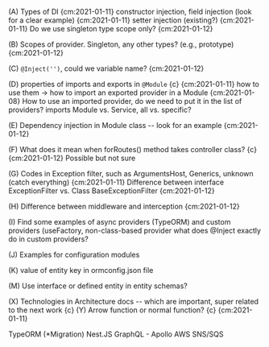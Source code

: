 (A) Types of DI    {cm:2021-01-11}
    constructor injection, field injection (look for a clear example) {cm:2021-01-11}
    setter injection (existing?) {cm:2021-01-11}
    Do we use singleton type scope only? {cm:2021-01-12}

(B) Scopes of provider. Singleton, any other types? (e.g., prototype) {cm:2021-01-12}

(C) `@Inject('')`, could we variable name? {cm:2021-01-12}

(D) properties of imports and exports in `@Module` {c} {cm:2021-01-11}
    how to use them -> how to import an exported provider in a Module {cm:2021-01-08}
    How to use an imported provider, do we need to put it in the list of providers?
    imports Module vs. Service, all vs. specific?

(E) Dependency injection in Module class -- look for an example {cm:2021-01-12}
 
(F) What does it mean when forRoutes() method takes controller class? {c} {cm:2021-01-12}
    Possible but not sure

(G) Codes in Exception filter, such as ArgumentsHost, Generics, unknown (catch everything)        {cm:2021-01-11}
    Difference between interface ExceptionFilter vs. Class BaseExceptionFilter {cm:2021-01-12}

(H) Difference between middleware and interception {cm:2021-01-12}

(I) Find some examples of async providers (TypeORM) and custom providers (useFactory, non-class-based provider what does @Inject exactly do in custom providers?

(J) Examples for configuration modules
 
(K) value of entity key in ormconfig.json file

(M) Use interface or defined entity in entity schemas?

(X) Technologies in Architecture docs -- which are important, super related to the next work    {c}
(Y) Arrow function or normal function?  {c} {cm:2021-01-11}

TypeORM (*Migration) Nest.JS
GraphQL - Apollo
AWS SNS/SQS